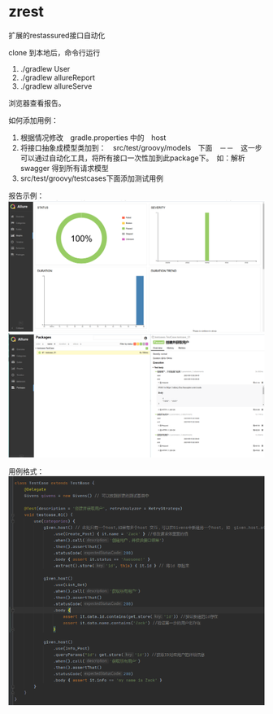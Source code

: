 # zrest
扩展的restassured接口自动化

clone 到本地后，命令行运行
1. ./gradlew User
2. ./gradlew allureReport
3.  ./gradlew allureServe

浏览器查看报告。

如何添加用例：
1. 根据情况修改　gradle.properties 中的　host
2. 将接口抽象成模型类加到：　src/test/groovy/models　下面　－－　这一步可以通过自动化工具，将所有接口一次性加到此package下。　如：解析swagger 得到所有请求模型
3. src/test/groovy/testcases下面添加测试用例

报告示例：
![image](https://github.com/ZackZhou/zrest/blob/main/images/Graphs.png)
![image](https://github.com/ZackZhou/zrest/blob/main/images/Packages.png)

用例格式：
![image](https://github.com/ZackZhou/zrest/blob/main/images/Case_Structure.png)
